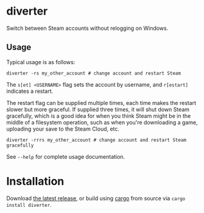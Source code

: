 # diverter

Switch between Steam accounts without relogging on Windows.

## Usage

Typical usage is as follows:
```shell
diverter -rs my_other_account # change account and restart Steam
```

The `s[et] <USERNAME>` flag sets the account by username, and `r[estart]` indicates a restart.

The restart flag can be supplied multiple times, each time makes the restart slower but more graceful. If supplied three times, it will shut down Steam gracefully, which is a good idea for when you think Steam might be in the middle of a filesystem operation, such as when you're downloading a game, uploading your save to the Steam Cloud, etc.

```shell
diverter -rrrs my_other_account # change account and restart Steam gracefully
```

See `--help` for complete usage documentation.

# Installation

Download [the latest release](https://github.com/yehuthi/diverter/releases/latest), or build using [cargo](https://www.rust-lang.org/tools/install) from source via `cargo install diverter`.
